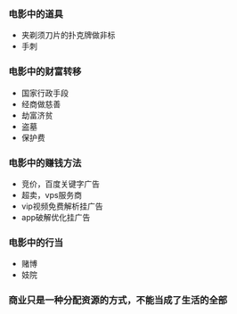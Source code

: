 ### 电影中的道具
- 夹剃须刀片的扑克牌做非标
- 手刺


### 电影中的财富转移
- 国家行政手段
- 经商做慈善
- 劫富济贫
- 盗墓
- 保护费

### 电影中的赚钱方法
- 竞价，百度关键字广告
- 超卖，vps服务商
- vip视频免费解析挂广告
- app破解优化挂广告

### 电影中的行当
- 赌博
- 妓院

### 商业只是一种分配资源的方式，不能当成了生活的全部